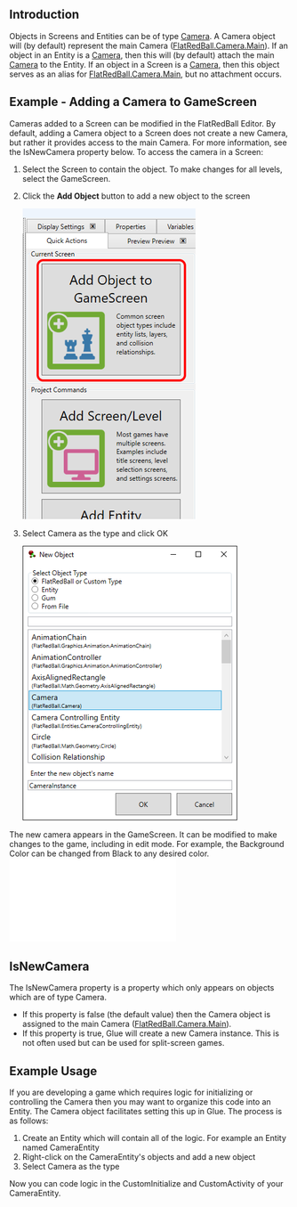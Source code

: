 ## Introduction

Objects in Screens and Entities can be of type [Camera](/frb/docs/index.php?title=FlatRedBall.Camera.md "FlatRedBall.Camera"). A Camera object will (by default) represent the main Camera ([FlatRedBall.Camera.Main](/frb/docs/index.php?title=FlatRedBall.Camera.md.Main "FlatRedBall.Camera.Main")). If an object in an Entity is a [Camera](/frb/docs/index.php?title=FlatRedBall.Camera.md "FlatRedBall.Camera"), then this will (by default) attach the main [Camera](/frb/docs/index.php?title=FlatRedBall.Camera.md "FlatRedBall.Camera") to the Entity. If an object in a Screen is a [Camera](/frb/docs/index.php?title=FlatRedBall.Camera.md "FlatRedBall.Camera"), then this object serves as an alias for [FlatRedBall.Camera.Main](/frb/docs/index.php?title=FlatRedBall.Camera.md.Main "FlatRedBall.Camera.Main"), but no attachment occurs.

## Example - Adding a Camera to GameScreen

Cameras added to a Screen can be modified in the FlatRedBall Editor. By default, adding a Camera object to a Screen does not create a new Camera, but rather it provides access to the main Camera. For more information, see the IsNewCamera property below. To access the camera in a Screen:

1.  Select the Screen to contain the object. To make changes for all levels, select the GameScreen.

2.  Click the **Add Object** button to add a new object to the screen

    ![](/media/2022-03-img_62323de2907f4.png)

3.  Select Camera as the type and click OK

    ![](/media/2022-03-img_62323dfe257e0.png)

The new camera appears in the GameScreen. It can be modified to make changes to the game, including in edit mode. For example, the Background Color can be changed from Black to any desired color. [![](/wp-content/uploads/2016/01/16_13-54-48.gif.md)](/wp-content/uploads/2016/01/16_13-54-48.gif.md)

## IsNewCamera

The IsNewCamera property is a property which only appears on objects which are of type Camera.

-   If this property is false (the default value) then the Camera object is assigned to the main Camera ([FlatRedBall.Camera.Main](/frb/docs/index.php?title=FlatRedBall.Camera.md.Main "FlatRedBall.Camera.Main")).
-   If this property is true, Glue will create a new Camera instance. This is not often used but can be used for split-screen games.

## 

## Example Usage

If you are developing a game which requires logic for initializing or controlling the Camera then you may want to organize this code into an Entity. The Camera object facilitates setting this up in Glue. The process is as follows:

1.  Create an Entity which will contain all of the logic. For example an Entity named CameraEntity
2.  Right-click on the CameraEntity's objects and add a new object
3.  Select Camera as the type

Now you can code logic in the CustomInitialize and CustomActivity of your CameraEntity.
